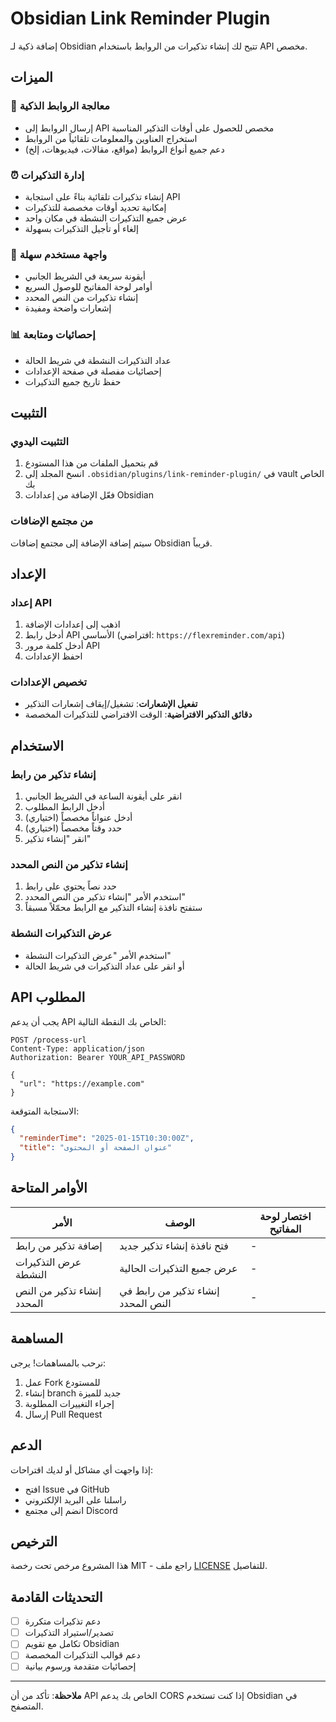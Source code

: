 # Obsidian Link Reminder Plugin

إضافة ذكية لـ Obsidian تتيح لك إنشاء تذكيرات من الروابط باستخدام API مخصص.

## الميزات

### 🔗 معالجة الروابط الذكية
- إرسال الروابط إلى API مخصص للحصول على أوقات التذكير المناسبة
- استخراج العناوين والمعلومات تلقائياً من الروابط
- دعم جميع أنواع الروابط (مواقع، مقالات، فيديوهات، إلخ)

### ⏰ إدارة التذكيرات
- إنشاء تذكيرات تلقائية بناءً على استجابة API
- إمكانية تحديد أوقات مخصصة للتذكيرات
- عرض جميع التذكيرات النشطة في مكان واحد
- إلغاء أو تأجيل التذكيرات بسهولة

### 🎯 واجهة مستخدم سهلة
- أيقونة سريعة في الشريط الجانبي
- أوامر لوحة المفاتيح للوصول السريع
- إنشاء تذكيرات من النص المحدد
- إشعارات واضحة ومفيدة

### 📊 إحصائيات ومتابعة
- عداد التذكيرات النشطة في شريط الحالة
- إحصائيات مفصلة في صفحة الإعدادات
- حفظ تاريخ جميع التذكيرات

## التثبيت

### التثبيت اليدوي
1. قم بتحميل الملفات من هذا المستودع
2. انسخ المجلد إلى `.obsidian/plugins/link-reminder-plugin/` في vault الخاص بك
3. فعّل الإضافة من إعدادات Obsidian

### من مجتمع الإضافات
سيتم إضافة الإضافة إلى مجتمع إضافات Obsidian قريباً.

## الإعداد

### إعداد API
1. اذهب إلى إعدادات الإضافة
2. أدخل رابط API الأساسي (افتراضي: `https://flexreminder.com/api`)
3. أدخل كلمة مرور API
4. احفظ الإعدادات

### تخصيص الإعدادات
- **تفعيل الإشعارات**: تشغيل/إيقاف إشعارات التذكير
- **دقائق التذكير الافتراضية**: الوقت الافتراضي للتذكيرات المخصصة

## الاستخدام

### إنشاء تذكير من رابط
1. انقر على أيقونة الساعة في الشريط الجانبي
2. أدخل الرابط المطلوب
3. (اختياري) أدخل عنواناً مخصصاً
4. (اختياري) حدد وقتاً مخصصاً
5. انقر "إنشاء تذكير"

### إنشاء تذكير من النص المحدد
1. حدد نصاً يحتوي على رابط
2. استخدم الأمر "إنشاء تذكير من النص المحدد"
3. ستفتح نافذة إنشاء التذكير مع الرابط محمّلاً مسبقاً

### عرض التذكيرات النشطة
- استخدم الأمر "عرض التذكيرات النشطة"
- أو انقر على عداد التذكيرات في شريط الحالة

## API المطلوب

يجب أن يدعم API الخاص بك النقطة التالية:

```
POST /process-url
Content-Type: application/json
Authorization: Bearer YOUR_API_PASSWORD

{
  "url": "https://example.com"
}
```

الاستجابة المتوقعة:
```json
{
  "reminderTime": "2025-01-15T10:30:00Z",
  "title": "عنوان الصفحة أو المحتوى"
}
```

## الأوامر المتاحة

| الأمر | الوصف | اختصار لوحة المفاتيح |
|-------|--------|---------------------|
| إضافة تذكير من رابط | فتح نافذة إنشاء تذكير جديد | - |
| عرض التذكيرات النشطة | عرض جميع التذكيرات الحالية | - |
| إنشاء تذكير من النص المحدد | إنشاء تذكير من رابط في النص المحدد | - |

## المساهمة

نرحب بالمساهمات! يرجى:
1. عمل Fork للمستودع
2. إنشاء branch جديد للميزة
3. إجراء التغييرات المطلوبة
4. إرسال Pull Request

## الدعم

إذا واجهت أي مشاكل أو لديك اقتراحات:
- افتح Issue في GitHub
- راسلنا على البريد الإلكتروني
- انضم إلى مجتمع Discord

## الترخيص

هذا المشروع مرخص تحت رخصة MIT - راجع ملف [LICENSE](LICENSE) للتفاصيل.

## التحديثات القادمة

- [ ] دعم تذكيرات متكررة
- [ ] تصدير/استيراد التذكيرات
- [ ] تكامل مع تقويم Obsidian
- [ ] دعم قوالب التذكيرات المخصصة
- [ ] إحصائيات متقدمة ورسوم بيانية

---

**ملاحظة**: تأكد من أن API الخاص بك يدعم CORS إذا كنت تستخدم Obsidian في المتصفح.